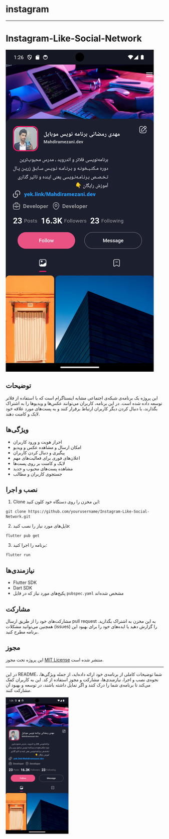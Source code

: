 # instagram

---

# Instagram-Like-Social-Network

![Instagram-Like-Social-Network](https://raw.githubusercontent.com/mahdiramazani/instagram-app-flutter/master/assets/images/readme.png)

## توضیحات

این پروژه یک برنامه‌ی شبکه‌ی اجتماعی مشابه اینستاگرام است که با استفاده از فلاتر توسعه داده شده است. در این برنامه، کاربران می‌توانند عکس‌ها و ویدیوها را به اشتراک بگذارند، با دنبال کردن دیگر کاربران ارتباط برقرار کنند و به پست‌های مورد علاقه خود لایک و کامنت دهند.

## ویژگی‌ها

- احراز هویت و ورود کاربران
- امکان ارسال و مشاهده عکس و ویدیو
- پیگیری و دنبال کردن کاربران
- اعلان‌های فوری برای فعالیت‌های مهم
- لایک و کامنت بر روی پست‌ها
- مشاهده پست‌های محبوب و جدید
- جستجوی کاربران و مطالب

## نصب و اجرا

1. Clone این مخزن را روی دستگاه خود کلون کنید:

```
git clone https://github.com/yourusername/Instagram-Like-Social-Network.git
```

2. فایل‌های مورد نیاز را نصب کنید:

```
flutter pub get
```

3. برنامه را اجرا کنید:

```
flutter run
```

## نیازمندی‌ها

- Flutter SDK
- Dart SDK
- پکیج‌های مورد نیاز که در فایل `pubspec.yaml` مشخص شده‌اند

## مشارکت

مشارکت‌های خود را از طریق ارسال pull request به این مخزن به اشتراک بگذارید. همچنین می‌توانید مشکلات (issues) را گزارش دهید یا ایده‌های خود را برای بهبود این برنامه مطرح کنید.

## مجوز

این پروژه تحت مجوز [MIT License](LICENSE) منتشر شده است.

---

در این README، شما توضیحات کاملی از برنامه‌ی خود ارائه داده‌اید، از جمله ویژگی‌ها، نحوه‌ی نصب و اجرا، نیازمندی‌ها، مشارکت و مجوز استفاده از کد. این به کاربران کمک می‌کند تا برنامه‌ی شما را درک کنند و اگر تمایل داشته باشند، در توسعه و بهبود آن مشارکت کنند.



<img src="https://raw.githubusercontent.com/mahdiramazani/instagram-app-flutter/master/assets/images/readme.png" width="200">

